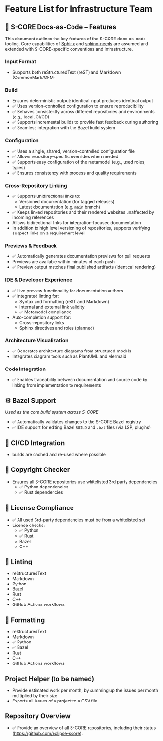 # Feature List for Infrastructure Team

## 📘 S-CORE Docs-as-Code – Features

This document outlines the key features of the S-CORE docs-as-code tooling.
Core capabilities of [Sphinx](https://www.sphinx-doc.org/) and [sphinx-needs](https://sphinx-needs.readthedocs.io/) are assumed and extended with S-CORE-specific conventions and infrastructure.

### Input Format

- Supports both reStructuredText (reST) and Markdown (CommonMark/GFM)

### Build

- Ensures deterministic output: identical input produces identical output
- ✅ Uses version-controlled configuration to ensure reproducibility
- ✅ Behaves consistently across different repositories and environments (e.g., local, CI/CD)
- ✅ Supports incremental builds to provide fast feedback during authoring
- ✅ Seamless integration with the Bazel build system

### Configuration

- ✅ Uses a single, shared, version-controlled configuration file
- ✅ Allows repository-specific overrides when needed
- ✅ Supports easy configuration of the metamodel (e.g., used roles, types)
- ✅ Ensures consistency with process and quality requirements



### Cross-Repository Linking

- ✅ Supports unidirectional links to:
  - Versioned documentation (for tagged releases)
  - Latest documentation (e.g. `main` branch)
- ✅ Keeps linked repositories and their rendered websites unaffected by incoming references
- Allows bidirectional links for integration-focused documentation
- In addition to high level versioning of repositories, supports verifying suspect links on a requirement level

### Previews & Feedback

- ✅ Automatically generates documentation previews for pull requests
- Previews are available within minutes of each push
- ✅ Preview output matches final published artifacts (identical rendering)

### IDE & Developer Experience

- ✅ Live preview functionality for documentation authors
- ✅ Integrated linting for:
  - Syntax and formatting (reST and Markdown)
  - Internal and external link validity
  - ✅ Metamodel compliance
- Auto-completion support for:
  - Cross-repository links
  - Sphinx directives and roles (planned)

### Architecture Visualization

- ✅ Generates architecture diagrams from structured models
- Integrates diagram tools such as PlantUML and Mermaid

### Code Integration

- ✅ Enables traceability between documentation and source code by linking from implementation to requirements


## ⚙️ Bazel Support
*Used as the core build system across S-CORE*

- ✅ Automatically validates changes to the S-CORE Bazel registry
- ✅ IDE support for editing Bazel `BUILD` and `.bzl` files (via LSP, plugins)


## 🚀 CI/CD Integration

- builds are cached and re-used where possible

## 🪪 Copyright Checker

- Ensures all S-CORE repositories use whitelisted 3rd party dependencies
  - ✅ Python dependencies
  - ✅ Rust dependencies

## 📜 License Compliance

- ✅ All used 3rd-party dependencies must be from a whitelisted set
- License checks:
  - ✅ Python
  - ✅ Rust
  - Bazel
  - C++



## 🧹 Linting

- reStructuredText
- Markdown
- Python
- Bazel
- Rust
- C++
- GitHub Actions workflows

## 🧱 Formatting

- reStructuredText
- Markdown
- ✅ Python
- ✅ Bazel
- Rust
- C++
- GitHub Actions workflows

## Project Helper (to be named)

- Provide estimated work per month, by summing up the issues per month multiplied by their size
- Exports all issues of a project to a CSV file

## Repository Overview

- ✅ Provide an overview of all S-CORE repositories, including their status (https://github.com/eclipse-score).

